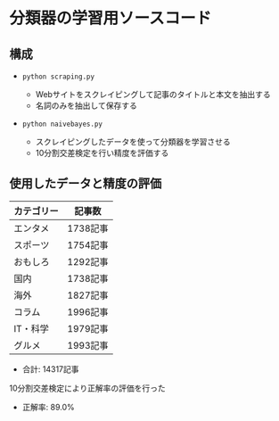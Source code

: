 # 分類器の学習用ソースコード

## 構成
- `python scraping.py`
  - Webサイトをスクレイピングして記事のタイトルと本文を抽出する
  - 名詞のみを抽出して保存する

- `python naivebayes.py`
  - スクレイピングしたデータを使って分類器を学習させる
  - 10分割交差検定を行い精度を評価する

## 使用したデータと精度の評価
|カテゴリー|記事数|
|---|---|
|エンタメ|1738記事|
|スポーツ|1754記事|
|おもしろ|1292記事|
|国内|1738記事|
|海外|1827記事|
|コラム|1996記事|
|IT・科学|1979記事|
|グルメ|1993記事|

- 合計: 14317記事

10分割交差検定により正解率の評価を行った  

- 正解率: 89.0%
